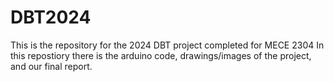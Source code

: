 # DBT2024
This is the repository for the 2024 DBT project completed for MECE  2304
In this repostiory there is the arduino code, drawings/images of the project, and our final report.
